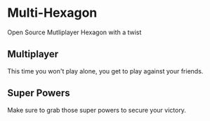 # Multi-Hexagon
Open Source Mutliplayer Hexagon with a twist

## Multiplayer
This time you won't play alone, you get to play against your friends.

## Super Powers
Make sure to grab those super powers to secure your victory.
